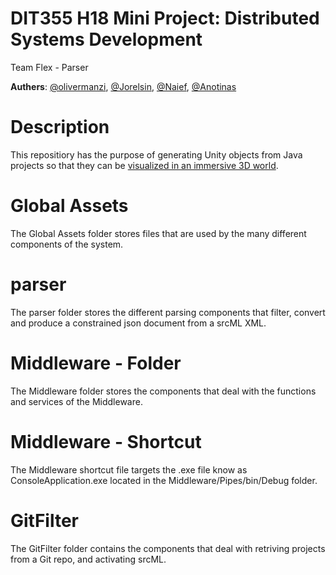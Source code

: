 # DIT355 H18 Mini Project: Distributed Systems Development

Team Flex - Parser

**Authers**: [@olivermanzi](https://github.com/olivermanzi), [@Jorelsin](https://github.com/Jorelsin), [@Naief](https://github.com/Naief), [@Anotinas](https://github.com/Anotinas)

# Description
This repositiory has the purpose of generating Unity objects from Java projects so that they can be [visualized in an immersive 3D world](https://github.com/olivermanzi/code-world-unity).

# Global Assets
The Global Assets folder stores files that are used by the many different components of the system.

# parser
The parser folder stores the different parsing components that filter, convert and produce a constrained json document from a srcML XML.

# Middleware - Folder
The Middleware folder stores the components that deal with the functions and services of the Middleware.

# Middleware - Shortcut
The Middleware shortcut file targets the .exe file know as ConsoleApplication.exe located in the Middleware/Pipes/bin/Debug folder.

# GitFilter
The GitFilter folder contains the components that deal with retriving projects from a Git repo, and activating srcML.
